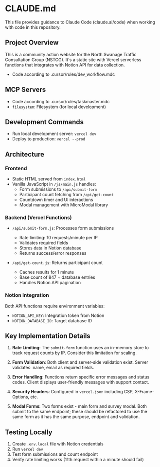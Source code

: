 # CLAUDE.md

This file provides guidance to Claude Code (claude.ai/code) when working with code in this repository.

## Project Overview

This is a community action website for the North Swanage Traffic Consultation Group (NSTCG). It's a static site with Vercel serverless functions that integrates with Notion API for data collection.

- Code according to .cursor/rules/dev_workflow.mdc

## MCP Servers

  - Code according to .cursor/rules/taskmaster.mdc
- `filesystem`: Filesystem (for local development)


## Development Commands

- Run local development server: `vercel dev`
- Deploy to production: `vercel --prod`

## Architecture

### Frontend
- Static HTML served from `index.html`
- Vanilla JavaScript in `/js/main.js` handles:
  - Form submissions to `/api/submit-form`
  - Participant count fetching from `/api/get-count`
  - Countdown timer and UI interactions
  - Modal management with MicroModal library

### Backend (Vercel Functions)
- `/api/submit-form.js`: Processes form submissions
  - Rate limiting: 10 requests/minute per IP
  - Validates required fields
  - Stores data in Notion database
  - Returns success/error responses
  
- `/api/get-count.js`: Returns participant count
  - Caches results for 1 minute
  - Base count of 847 + database entries
  - Handles Notion API pagination

### Notion Integration
Both API functions require environment variables:
- `NOTION_API_KEY`: Integration token from Notion
- `NOTION_DATABASE_ID`: Target database ID

## Key Implementation Details

1. **Rate Limiting**: The `submit-form` function uses an in-memory store to track request counts by IP. Consider this limitation for scaling.

2. **Form Validation**: Both client and server-side validation exist. Server validates: name, email as required fields.

3. **Error Handling**: Functions return specific error messages and status codes. Client displays user-friendly messages with support contact.

4. **Security Headers**: Configured in `vercel.json` including CSP, X-Frame-Options, etc.

5. **Modal Forms**: Two forms exist - main form and survey modal. Both submit to the same endpoint; these should be refactored to use the same form as it has the same purpose, endpoint and validation.

## Testing Locally

1. Create `.env.local` file with Notion credentials
2. Run `vercel dev` 
3. Test form submissions and count endpoint
4. Verify rate limiting works (11th request within a minute should fail)
